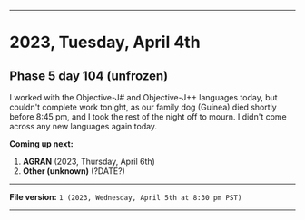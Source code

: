 
***

# 2023, Tuesday, April 4th

## Phase 5 day 104 (unfrozen)

I worked with the Objective-J# and Objective-J++ languages today, but couldn't complete work tonight, as our family dog (Guinea) died shortly before 8:45 pm, and I took the rest of the night off to mourn. I didn't come across any new languages again today.

**Coming up next:**

1. **AGRAN** (2023, Thursday, April 6th)
2. **Other (unknown)** (?DATE?)

<!-- Today wasn't planned to be a development day for new repositories. I am taking a temporary break from it to work on other projects. If I can gather more languages, I might start phase 4 (2022) earlier. <!-- Work is being done to get the [`Learn`](https://github.com/seanpm2001/Learn/) repository back up to date, as I couldn't keep up in the last 3 days of phase 3 of 2022. The current phase finished yesterday (2022, Tuesday, November 29th) new repositories are expected to start being created at an unknown time in 2022 December. !--> 

<!-- This is the end of phase 4 (2022) of the acceleration project for `seanpm2001/Learn`. !-->

***

**File version:** `1 (2023, Wednesday, April 5th at 8:30 pm PST)`

***
